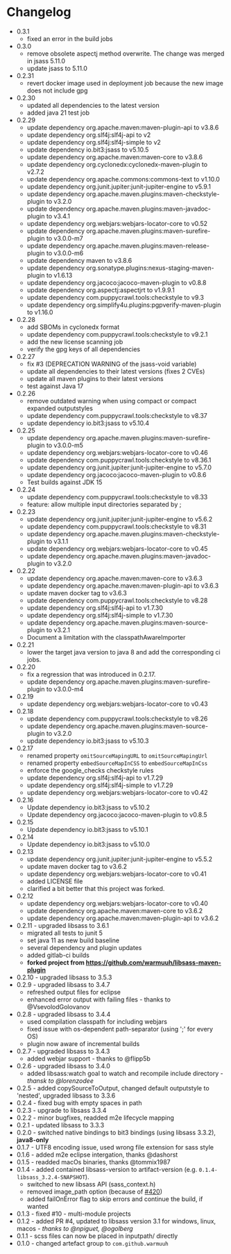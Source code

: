 # Changelog

* 0.3.1
  * fixed an error in the build jobs
* 0.3.0
  * remove obsolete aspectj method overwrite. The change was merged in jsass 5.11.0
  * update jsass to 5.11.0
* 0.2.31
  * revert docker image used in deployment job because the new image does not include gpg
* 0.2.30
  * updated all dependencies to the latest version
  * added java 21 test job 
* 0.2.29
  * update dependency org.apache.maven:maven-plugin-api to v3.8.6
  * update dependency org.slf4j:slf4j-api to v2
  * update dependency org.slf4j:slf4j-simple to v2
  * update dependency io.bit3:jsass to v5.10.5
  * update dependency org.apache.maven:maven-core to v3.8.6
  * update dependency org.cyclonedx:cyclonedx-maven-plugin to v2.7.2
  * update dependency org.apache.commons:commons-text to v1.10.0
  * update dependency org.junit.jupiter:junit-jupiter-engine to v5.9.1
  * update dependency org.apache.maven.plugins:maven-checkstyle-plugin to v3.2.0
  * update dependency org.apache.maven.plugins:maven-javadoc-plugin to v3.4.1
  * update dependency org.webjars:webjars-locator-core to v0.52
  * update dependency org.apache.maven.plugins:maven-surefire-plugin to v3.0.0-m7
  * update dependency org.apache.maven.plugins:maven-release-plugin to v3.0.0-m6
  * update dependency maven to v3.8.6
  * update dependency org.sonatype.plugins:nexus-staging-maven-plugin to v1.6.13
  * update dependency org.jacoco:jacoco-maven-plugin to v0.8.8
  * update dependency org.aspectj:aspectjrt to v1.9.9.1
  * update dependency com.puppycrawl.tools:checkstyle to v9.3
  * update dependency org.simplify4u.plugins:pgpverify-maven-plugin to v1.16.0
* 0.2.28
  * add SBOMs in cyclonedx format
  * update dependency com.puppycrawl.tools:checkstyle to v9.2.1
  * add the new license scanning job
  * verify the gpg keys of all dependencies
* 0.2.27
  * fix #3 (DEPRECATION WARNING of the jsass-void variable)
  * update all dependencies to their latest versions (fixes 2 CVEs)
  * update all maven plugins to their latest versions
  * test against Java 17
* 0.2.26
  * remove outdated warning when using compact or compact expanded outputstyles
  * update dependency com.puppycrawl.tools:checkstyle to v8.37
  * update dependency io.bit3:jsass to v5.10.4
* 0.2.25
  * update dependency org.apache.maven.plugins:maven-surefire-plugin to v3.0.0-m5
  * update dependency org.webjars:webjars-locator-core to v0.46
  * update dependency com.puppycrawl.tools:checkstyle to v8.36.1
  * update dependency org.junit.jupiter:junit-jupiter-engine to v5.7.0
  * update dependency org.jacoco:jacoco-maven-plugin to v0.8.6
  * Test builds against JDK 15
* 0.2.24
  * update dependency com.puppycrawl.tools:checkstyle to v8.33
  * feature: allow multiple input directories separated by ;
* 0.2.23
  * update dependency org.junit.jupiter:junit-jupiter-engine to v5.6.2
  * update dependency com.puppycrawl.tools:checkstyle to v8.31
  * update dependency org.apache.maven.plugins:maven-checkstyle-plugin to v3.1.1
  * update dependency org.webjars:webjars-locator-core to v0.45
  * update dependency org.apache.maven.plugins:maven-javadoc-plugin to v3.2.0
* 0.2.22
  * update dependency org.apache.maven:maven-core to v3.6.3
  * update dependency org.apache.maven:maven-plugin-api to v3.6.3
  * update maven docker tag to v3.6.3
  * update dependency com.puppycrawl.tools:checkstyle to v8.28
  * update dependency org.slf4j:slf4j-api to v1.7.30
  * update dependency org.slf4j:slf4j-simple to v1.7.30
  * update dependency org.apache.maven.plugins:maven-source-plugin to v3.2.1
  * Document a limitation with the classpathAwareImporter
* 0.2.21
  * lower the target java version to java 8 and add the corresponding ci jobs.
* 0.2.20
  * fix a regression that was introduced in 0.2.17.
  * update dependency org.apache.maven.plugins:maven-surefire-plugin to v3.0.0-m4
* 0.2.19
  * update dependency org.webjars:webjars-locator-core to v0.43
* 0.2.18
  * update dependency com.puppycrawl.tools:checkstyle to v8.26
  * update dependency org.apache.maven.plugins:maven-source-plugin to v3.2.0
  * update dependency io.bit3:jsass to v5.10.3
* 0.2.17
  * renamed property `omitSourceMapingURL` to `omitSourceMapingUrl`
  * renamed property `embedSourceMapInCSS` to `embedSourceMapInCss`
  * enforce the google_checks checkstyle rules
  * update dependency org.slf4j:slf4j-api to v1.7.29
  * update dependency org.slf4j:slf4j-simple to v1.7.29
  * update dependency org.webjars:webjars-locator-core to v0.42
* 0.2.16
  * Update dependency io.bit3:jsass to v5.10.2
  * Update dependency org.jacoco:jacoco-maven-plugin to v0.8.5
* 0.2.15
  * Update dependency io.bit3:jsass to v5.10.1
* 0.2.14
  * Update dependency io.bit3:jsass to v5.10.0
* 0.2.13
  * update dependency org.junit.jupiter:junit-jupiter-engine to v5.5.2
  * update maven docker tag to v3.6.2
  * update dependency org.webjars:webjars-locator-core to v0.41
  * added LICENSE file
  * clarified a bit better that this project was forked.
* 0.2.12
  * update dependency org.webjars:webjars-locator-core to v0.40
  * update dependency org.apache.maven:maven-core to v3.6.2 
  * update dependency org.apache.maven:maven-plugin-api to v3.6.2
* 0.2.11 - upgraded libsass to 3.6.1
  * migrated all tests to junit 5
  * set java 11 as new build baseline
  * several dependency and plugin updates
  * added gitlab-ci builds
  * **forked project from https://github.com/warmuuh/libsass-maven-plugin**
* 0.2.10 - upgraded libsass to 3.5.3
* 0.2.9 - upgraded libsass to 3.4.7
  * refreshed output files for eclipse
  * enhanced error output with failing files - thanks to @VsevolodGolovanov
* 0.2.8 - upgraded libsass to 3.4.4
  * used compilation classpath for including webjars
  * fixed issue with os-dependent path-separator (using ';' for every OS)
  * plugin now aware of incremental builds
* 0.2.7 - upgraded libsass to 3.4.3
  * added webjar support - thanks to @flipp5b 
* 0.2.6 - upgraded libsass to 3.4.0
  * added libsass:watch goal to watch and recompile include directory - *thansk to @lorenzodee*
* 0.2.5 - added copySourceToOutput, changed default outputstyle to 'nested', upgraded libsass to 3.3.6
* 0.2.4 - fixed bug with empty spaces in path
* 0.2.3 - upgrade to libsass 3.3.4
* 0.2.2 - minor bugfixes, readded m2e lifecycle mapping 
* 0.2.1 - updated libsass to 3.3.3
* 0.2.0 - switched native bindings to bit3 bindings (using libsass 3.3.2), **java8-only**
* 0.1.7 - UTF8 encoding issue, used wrong file extension for sass style
* 0.1.6 - added m2e eclipse intergation, thanks @dashorst
* 0.1.5 - readded macOs binaries, thanks @tommix1987
* 0.1.4 - added contained libsass-version to artifact-version (e.g. `0.1.4-libsass_3.2.4-SNAPSHOT`). 
  * switched to new libsass API (sass_context.h)
  * removed image_path option (because of [#420](https://github.com/sass/libsass/issues/420))
  * added failOnError flag to skip errors and continue the build, if wanted
* 0.1.3 - fixed #10 - multi-module projects
* 0.1.2 - added PR #4, updated to libsass version 3.1 for windows, linux, macos - *thanks to @npiguet, @ogolberg*
* 0.1.1 - scss files can now be placed in inputpath/ directly
* 0.1.0 - changed artefact group to `com.github.warmuuh`
